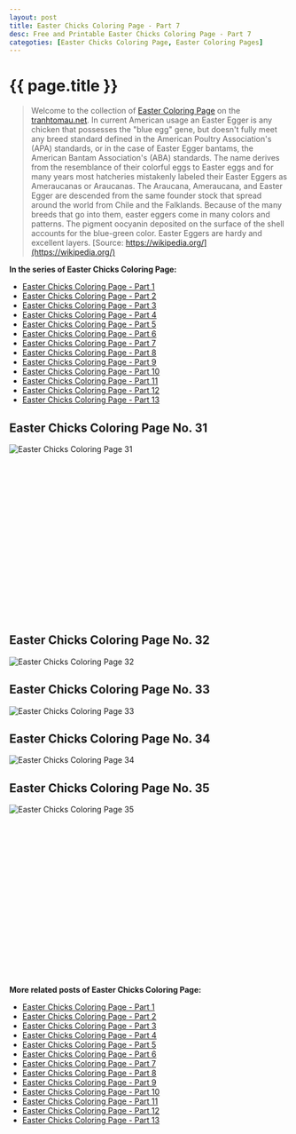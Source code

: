 ```yaml
---
layout: post
title: Easter Chicks Coloring Page - Part 7
desc: Free and Printable Easter Chicks Coloring Page - Part 7
categoties: [Easter Chicks Coloring Page, Easter Coloring Pages]
---
```

{{ page.title }}
================
> Welcome to the collection of [Easter Coloring Page](http://tranhtomau.net/) on the [tranhtomau.net](http://tranhtomau.net/). In current American usage an Easter Egger is any chicken that possesses the "blue egg" gene, but doesn't fully meet any breed standard defined in the American Poultry Association's (APA) standards, or in the case of Easter Egger bantams, the American Bantam Association's (ABA) standards. The name derives from the resemblance of their colorful eggs to Easter eggs and for many years most hatcheries mistakenly labeled their Easter Eggers as Ameraucanas or Araucanas. The Araucana, Ameraucana, and Easter Egger are descended from the same founder stock that spread around the world from Chile and the Falklands. Because of the many breeds that go into them, easter eggers come in many colors and patterns. The pigment oocyanin deposited on the surface of the shell accounts for the blue-green color. Easter Eggers are hardy and excellent layers. [Source: https://wikipedia.org/](https://wikipedia.org/)

**In the series of Easter Chicks Coloring Page:**

* [Easter Chicks Coloring Page - Part 1](http://tranhtomau.net/2018/08/16/Easter-Chicks-Coloring-Page-part-1.html)
* [Easter Chicks Coloring Page - Part 2](http://tranhtomau.net/2018/08/16/Easter-Chicks-Coloring-Page-part-2.html)
* [Easter Chicks Coloring Page - Part 3](http://tranhtomau.net/2018/08/16/Easter-Chicks-Coloring-Page-part-3.html)
* [Easter Chicks Coloring Page - Part 4](http://tranhtomau.net/2018/08/16/Easter-Chicks-Coloring-Page-part-4.html)
* [Easter Chicks Coloring Page - Part 5](http://tranhtomau.net/2018/08/16/Easter-Chicks-Coloring-Page-part-5.html)
* [Easter Chicks Coloring Page - Part 6](http://tranhtomau.net/2018/08/16/Easter-Chicks-Coloring-Page-part-6.html)
* [Easter Chicks Coloring Page - Part 7](http://tranhtomau.net/2018/08/16/Easter-Chicks-Coloring-Page-part-7.html)
* [Easter Chicks Coloring Page - Part 8](http://tranhtomau.net/2018/08/16/Easter-Chicks-Coloring-Page-part-8.html)
* [Easter Chicks Coloring Page - Part 9](http://tranhtomau.net/2018/08/16/Easter-Chicks-Coloring-Page-part-9.html)
* [Easter Chicks Coloring Page - Part 10](http://tranhtomau.net/2018/08/16/Easter-Chicks-Coloring-Page-part-10.html)
* [Easter Chicks Coloring Page - Part 11](http://tranhtomau.net/2018/08/16/Easter-Chicks-Coloring-Page-part-11.html)
* [Easter Chicks Coloring Page - Part 12](http://tranhtomau.net/2018/08/16/Easter-Chicks-Coloring-Page-part-12.html)
* [Easter Chicks Coloring Page - Part 13](http://tranhtomau.net/2018/08/16/Easter-Chicks-Coloring-Page-part-13.html)

## Easter Chicks Coloring Page No. 31
![Easter Chicks Coloring Page 31](http://tranhtomau.net/img1/Easter-Chicks-Coloring-Page%20(31).jpg "Easter Chicks Coloring Page 31")

<script async src="//pagead2.googlesyndication.com/pagead/js/adsbygoogle.js"></script><!-- Texxtonly --><ins class="adsbygoogle" style="display:inline-block;width:336px;height:280px" data-ad-client="ca-pub-6753140515841889" data-ad-slot="3207852233"></ins><script>(adsbygoogle = window.adsbygoogle || []).push({}); </script>

## Easter Chicks Coloring Page No. 32
![Easter Chicks Coloring Page 32](http://tranhtomau.net/img1/Easter-Chicks-Coloring-Page%20(32).jpg "Easter Chicks Coloring Page 32")

## Easter Chicks Coloring Page No. 33
![Easter Chicks Coloring Page 33](http://tranhtomau.net/img1/Easter-Chicks-Coloring-Page%20(33).jpg "Easter Chicks Coloring Page 33")

## Easter Chicks Coloring Page No. 34
![Easter Chicks Coloring Page 34](http://tranhtomau.net/img1/Easter-Chicks-Coloring-Page%20(34).jpg "Easter Chicks Coloring Page 34")

## Easter Chicks Coloring Page No. 35
![Easter Chicks Coloring Page 35](http://tranhtomau.net/img1/Easter-Chicks-Coloring-Page%20(35).jpg "Easter Chicks Coloring Page 35")

<script async src="//pagead2.googlesyndication.com/pagead/js/adsbygoogle.js"></script><!-- Texxtonly --><ins class="adsbygoogle" style="display:inline-block;width:336px;height:280px" data-ad-client="ca-pub-6753140515841889" data-ad-slot="3207852233"></ins><script>(adsbygoogle = window.adsbygoogle || []).push({}); </script>

**More related posts of Easter Chicks Coloring Page:**

* [Easter Chicks Coloring Page - Part 1](http://tranhtomau.net/2018/08/16/Easter-Chicks-Coloring-Page-part-1.html)
* [Easter Chicks Coloring Page - Part 2](http://tranhtomau.net/2018/08/16/Easter-Chicks-Coloring-Page-part-2.html)
* [Easter Chicks Coloring Page - Part 3](http://tranhtomau.net/2018/08/16/Easter-Chicks-Coloring-Page-part-3.html)
* [Easter Chicks Coloring Page - Part 4](http://tranhtomau.net/2018/08/16/Easter-Chicks-Coloring-Page-part-4.html)
* [Easter Chicks Coloring Page - Part 5](http://tranhtomau.net/2018/08/16/Easter-Chicks-Coloring-Page-part-5.html)
* [Easter Chicks Coloring Page - Part 6](http://tranhtomau.net/2018/08/16/Easter-Chicks-Coloring-Page-part-6.html)
* [Easter Chicks Coloring Page - Part 7](http://tranhtomau.net/2018/08/16/Easter-Chicks-Coloring-Page-part-7.html)
* [Easter Chicks Coloring Page - Part 8](http://tranhtomau.net/2018/08/16/Easter-Chicks-Coloring-Page-part-8.html)
* [Easter Chicks Coloring Page - Part 9](http://tranhtomau.net/2018/08/16/Easter-Chicks-Coloring-Page-part-9.html)
* [Easter Chicks Coloring Page - Part 10](http://tranhtomau.net/2018/08/16/Easter-Chicks-Coloring-Page-part-10.html)
* [Easter Chicks Coloring Page - Part 11](http://tranhtomau.net/2018/08/16/Easter-Chicks-Coloring-Page-part-11.html)
* [Easter Chicks Coloring Page - Part 12](http://tranhtomau.net/2018/08/16/Easter-Chicks-Coloring-Page-part-12.html)
* [Easter Chicks Coloring Page - Part 13](http://tranhtomau.net/2018/08/16/Easter-Chicks-Coloring-Page-part-13.html)

